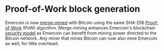 # Proof-of-Work block generation

Emercoin is now <a target="_blank" rel="nofollow" href="https://en.bitcoin.it/wiki/Merged_mining_specification">merge-mined</a> with
Bitcoin using the same SHA-256 <a target="_blank" rel="nofollow" href="http://en.wikipedia.org/wiki/Proof-of-work_system">Proof-of-Work</a> (PoW)
algorithm. Merge-mining enhances Emercoin's blockchain [security model](/en/introduction/security-principles.md) as Emercoin can benefit from mining
power directed to the Bitcoin network. Any miner that mines Bitcoin can now also mine Emercoin as well, for little overhead.
